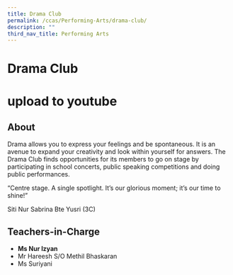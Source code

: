 ```yaml
---
title: Drama Club
permalink: /ccas/Performing-Arts/drama-club/
description: ""
third_nav_title: Performing Arts
---
```

# Drama Club

# upload to youtube

## **About**

Drama allows you to express your feelings and be spontaneous. It is an avenue to expand your creativity and look within yourself for answers. The Drama Club finds opportunities for its members to go on stage by participating in school concerts, public speaking competitions and doing public performances.

“Centre stage. A single spotlight. It’s our glorious moment; it’s our time to shine!”

Siti Nur Sabrina Bte Yusri (3C)

## **Teachers-in-Charge**

*   **Ms Nur Izyan** 
*   Mr Hareesh S/O Methil Bhaskaran
*   Ms Suriyani